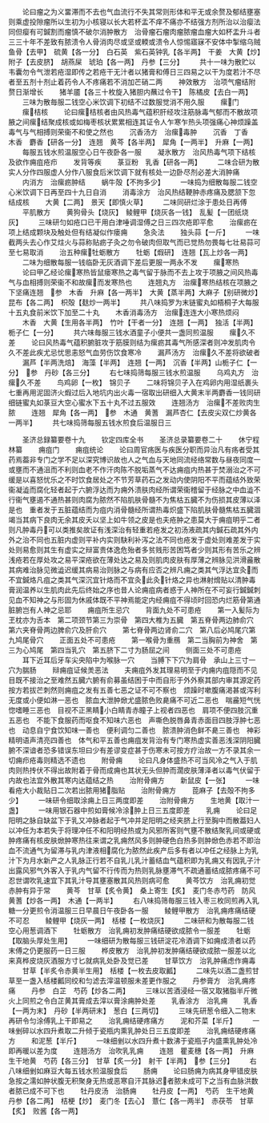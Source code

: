 <!-- { "loadSidebar": true } -->
　　论曰瘤之为义畱滞而不去也气血流行不失其常则形体和平无或余赘及郁结壅塞则乘虚投隙瘤所以生初为小核寝以长大若杯盂不痒不痛亦不结强方剂所治以治瘿法同但瘿有可鍼割而瘤慎不破尔消肿散方　治骨瘤石瘤肉瘤脓瘤血瘤大如杯盂升斗者三三十年不差致有脓溃令人骨消肉尽或坚或輭或溃令人惊惕寤寐不安体中掣缩乌贼鱼骨【去甲】　硫黄【各一分】　白石英　紫石英钟乳【各半两】　干姜　大黄【炒】　附子【去皮脐】　胡燕屎　琥珀【各一两】　丹参【三分】
　　共十一味为散贮以韦囊勿令气泄若疮湿即传之若疮干无汁者以猪膏和傅日三四易之以干为度若汁不尽者至五剂十剂止着药令人不疼痛若不消加芒硝二两
　　神效散方　治项气瘤结附赘日渐增长
　　猪羊靥【各三十枚旋入猪胆内蘸过令干】　陈橘皮【去白一两】
　　三味为散毎服二钱空心米饮调下初结不过数服觉消不用久服
　　瘰门
　　瘰桔核
　　论曰瘰桔核者由风热毒气蕴积肝经攻注筋脉毒气郁而不散故项腋之间瘰结聚成核或如梅枣核状累累相连其证令人乍寒乍热头项强痛心神烦躁盖毒气与气相搏则荣衞不和使之然也
　　沉香汤方　治瘰毒肿
　　沉香　丁香　木香　麝香【研各一分】　连翘　黄芩【各半两】　犀角【一两半】　升麻【一两】
　　每服五钱水煎温服空心日午夜卧各一服
　　凝氷散方　治风热毒气项下结核及欲作痈疽疮疖
　　发背等疾
　　菉豆粉　乳香【研各一两】
　　二味合研为散实人分作四服虚人分作八服食后米饮调下就有核处一边卧尽剂必差大消肿痛
　　内消方　治瘰疬肿结
　　蜗牛殻【不拘多少】
　　一味捣为细散每服二钱空心米饮调下日再至四十九日自消
　　消毒涂方　治风热结鞕肿赤疼痛及腮颔下忽结成核
　　大黄【二两】　景天【即慎火草】
　　二味同研烂涂于患处日再傅
　　平肌散方
　　黄狗骨头【烧灰】　鲮鲤甲【烧灰各一钱】　乱髪【一团纸烧灰】
　　三味研匀如疮口已干用白津唾调湿傅之日三四次疮即平愈
　　治瘰疬在项上结成颗块及触处但有结凝似作瘘痈
　　急灸法
　　独头蒜【一斤】
　　一味截两头去心作艾炷火与蒜称贴疬子灸之勿令破肉但取气而已觉热勿畏每七壮易蒜可至七易取消
　　治五种瘰牡蛎散方
　　牡蛎【煆研】　连翘【瓦上炒各一两】
　　二味为细散每服一钱临卧无灰酒调下差后更服一两永不发
　　瘰寒热
　　论曰甲乙经论瘰寒热皆鼠瘘寒热之毒气留于脉而不去上攻于项腋之间风热毒气与血相搏则荣衞不和故瘰而发寒热也
　　连翘丸方　治瘰寒热结核在项腋之下坚痛连翘　参　木香　升麻【各一两半】　大黄【蒸半两】大麻子【别研微炒】　昆布【各二两】　枳殻【麸炒一两半】
　　共八味捣罗为末链蜜丸如梧桐子大每服十五丸食前米饮下加至二十丸
　　木香消毒汤方　治瘰连连大小寒热烦闷
　　木香　大黄【生用各半两】　竹叶【干者一分】　连翘【一两】　独活【半两】　栀子仁【一分】
　　共六味毎服三钱水酒童子小便共一盏同煎温服
　　瘰久不差
　　论曰风热毒气蕴积腑脏攻于筋膜则结为瘰疬其毒气所感深者则冲发肌肉令久不差此疾尤忌忧思恚怒气血劳伤饮食寒冷
　　漏芦汤方　治瘰久不差将欲破者
　　漏芦【半两洗焙】　海藻【半两】　连翘【一两】　沉香【半两】山栀子仁【一分】　参　丹砂【各三分】
　　右七味捣筛每服三钱水煎温服
　　乌鸡丸方　治瘰久不差
　　鸟鸡卵【一枚】　锦贝子
　　二味将锦贝子入在鸡卵内用湿纸裹头七重再用泥固济火煆过后入地坑内出火毒一宿取出研细入大黄末半两麝香一钱同研细链蜜丸如菉豆大空心蜜水下五十丸不过五服效
　　连翘汤方　治瘰不差败肉生脓
　　连翘　犀角【各一两】　参　木通　黄蓍　漏芦杏仁【去皮尖双仁炒黄各一两半】
　　共七味捣筛每服五钱水煎食后温服日三










　　圣济总録纂要卷十九
　　钦定四库全书
　　圣济总录纂要卷二十
　　休宁程林纂
　　痈疽门
　　痈疽统论
　　论曰周官疡医与疾医分职而异治凡有疡者受其药焉葢非专门之学不足以深究博识故也人之气血与天地同流经络常数与昼夜同度一或壅而不通沮而不利则血老不作汗肉陈不脱垢蒸气不达痈疽内热甚于焚溺治之不可缓是以喜怒忧乐之不时饮食居处之不节芳草药石之发动内使阴阳不平而蕴结外致荣衞凝澁而腐化轻者起于六腑浮达而为痈外溃肤肉经所谓荣衞稽留于经脉之中血澁不行衞气壅遏不通热甚则肉腐为脓然不陷肌肤骨髓不为焦枯五臓不为伤损其皮薄以泽是也　重者发于五脏蕴结而为疽内消骨髓经所谓热毒炽盛下陷肌肤骨髓焦枯五臓涸竭当其病下良肉无余其皮夭以坚上如牛领之皮是也夫疮肿之患莫大于痈疽明乎二者则凡肿毒丹可以类推矣故证有浅深治有轻重若疮发之初汤液疏其内鍼石疏其外内外之治不同也五脏内虚则平补内实则駃利补泻之法不同也疮发于虚处则难差发于实处则易愈则其生有虚实之辩富贵体逸危殆者多贫贱形苦困笃者少则其形有苦乐之辨浅疮若在厚处攻之易平深疮欲在薄处达之易及则肌肉皮肤有厚薄之辨脉见洪滑麄散其病难治脉见微澁迟缓其病易治则脉之与病有应否之辨凡痈之类其气浮达宜灸而不宜鍼烙凡疽之类其气深沉宜针烙而不宜灸此灸针烙之异也淋射熁贴以清肿毒膏润温养以生肌肉此先后终始之序也昔人论痈疽病者惑于人神所在不可妄行鍼鍼刺见血不知神之与形固为休戚体既不平神焉能定内经痈疽不得顷时回恐内烂筋骨第通脏腑岂有人神之忌耶
　　痈疽所生忌穴
　　背面九处不可患疮
　　第一入髪际为玊枕亦为舌本　第二项颈节第三为崇骨　第四大椎为五臓　第五脊骨两边肺俞穴　第六夹脊骨两边脾俞穴及肝俞穴
　　第七脊骨两边肾俞二穴　第八后必鸠尾穴第九鸠尾骨穴
　　正面五处不可患疮
　　第一喉骨为重鴈　第二当胸前为神舍　第三为心鸠尾　第四当乳穴　第五脐下二寸为肠屈之间
　　侧面三处不可患疮
　　耳下近耳后牙车尖央陷中为喉脉一穴
　　当膊下下穴为肩骨　承山上三寸一穴为腨肠
　　辩痈疽证候羙恶法
　　夫痈疽外发其理易明至于内痈内疽隠而不见目既不接治之至难然五臓六腑有俞募虽结困于中而自形于外外察其部内审其源定药按方若拔芒刺然则痈疽之发有五善七恶之证不可不察也　烦躁时嗽腹痛渇甚或泻利无度或小便如淋一恶也　脓血大泄肿焮尤盛脓色败臰痛不可近二恶也　喘麄短气恍惚嗜睡三恶也　目视不正黑睛小白睛青赤瞳子上视者四恶也　肩项不便四肢沉重五恶也　不能下食服药而呕食不知味六恶也　声嘶色脱唇鼻青赤面目四肢浮肿七恶也　动息自宁食饮知味一善也　便利调匀二善也　脓溃肿消色鲜不臰三善也　神彩精明语声清亮四善也　体气和平五善也痈疽发背治有专门寒热虚实善恶浅深阴阳臓腑不深谙者恐多错误东坦曰少有差谬变症甚于伤寒未可按方疗治故一方不录其余一切痈疖疮毒则精选不遗也
　　附骨痈
　　论曰凡身体盛热不可当风冷之气入于肌肉则热抟伏不得出故附着于骨而成痈也其状无头但肿而濶皮肤薄泽者以毒气伏留于内故也法宜外散其寒内达蕴结之热
　　治附骨痈方
　　新鼠皮【一张】
　　一味看疮大小裁贴日二次若出脓用猪脂贴
　　治附骨痈方
　　萞麻子【去殻不拘多少】
　　一味研令细取涂痈上日三两度即差
　　治附骨痈方
　　生地黄【取汁一盏】
　　一味用银石器中煎如膏候冷涂肿上日三五度即差
　　乳痈
　　论曰足阳明之脉自缺盆下于乳又冲脉者起于气冲并足阳明之经夹脐上行至胸中而散葢妇人以冲任为本若失于将理冲任不和阳明经热或为风邪所客则气壅不散结聚乳间或硬或肿疼痛有核皮肤焮肿寒热往来谓之乳痈然风多则肿硬色白热多则肿焮色赤若不即治血不流通气为留滞与乳内津液相腐化为脓然此疾产后多有者以冲任之经脉上为乳汁下为月水新产之人乳脉正行若不自乳儿乳汁蓄结血气蕴积即为乳痈又有因乳子汁出露风邪气外客入于乳内气留不行传而为热则乳脉壅滞气不疏通蓄结成脓疼痛不可忍世谓吹乳速宜下其乳汁导其壅塞散其风热则病可愈
　　黄芩饮方　治乳痈初觉赤肿有异于常
　　黄芩　甘草【炙令黄】　桑上寄生【炙】　麦门冬赤芍药　防风　黄蓍【炒各一两】　木通【一两半】
　　右八味捣筛毎服三钱入枣三枚同煎再入乳糖一分更煎令消温服三日早晨日午夜卧各一服
　　鲮鲤甲散方　治乳痈疼痛结硬不可忍
　　鲮鲤甲【烧灰一两】　栝楼【一枚烧灰】
　　二味研和为散每服二钱空心用葱调酒下
　　牡蛎散方　治乳痈初发肿痛结硬欲成脓令一服差
　　牡蛎【取脑头厚处生用】
　　一味细研为散每服三钱研淀花冷酒调下如痈成溃者以药末傅之仍更服药一日三服
　　桦皮散方　治乳肿初发肿痛结硬欲成脓一服差以北来真桦皮烧灰酒服方寸匕就病乳处卧及觉已差
　　甘草饮方　治乳肿痛虑作痈毒
　　甘草【半炙令赤黄半生用】　栝楼【一枚去皮取瓤】
　　二味先以酒二盏煎甘草至一盏入栝楼瓤同绞和匀滤去滓温顿服未差更作服之
　　丹参膏方　治乳痈疼痛
　　丹参　白芷　芍药【炒各二两】
　　三味以苦酒浸经一宿又取猪脂半斤微火上同煎之令白芷黄其膏成去滓以膏涂痈肿处差
　　乳香涂方　治乳痈
　　乳香【一两为末】　丹砂【半两研末】　葱白【三两切】
　　三味先研葱令细入二物末再研令匀涂傅乳上干即易之
　　治乳痈结硬疼痛方
　　泥和芥菜【半斤】
　　一味剉碎以水四升煮取二升倾于瓷瓶内熏乳肿处日三五度即差
　　治乳痈结硬疼痛方
　　和泥葱【半斤】
　　一味细剉以水四升煮十数沸于瓷瓶子内盛熏乳肿处冷即再暖以差为度
　　连翘汤方　治吹乳乳痈
　　连翘　瞿麦穗【各一两】　升麻　生干地黄　芍药【各三分】　甘草【炙一分】　射干【半两】　参【三分】
　　右八味细剉如麻豆大每五钱水煎温服食后
　　肠痈
　　论曰肠痈为病其身甲错皮肤急按之濡如肿状腹无积聚身无热或恶寒自汗其脉迟者脓未成可下之当有血脉洪数者脓已成不可下也
　　牡丹皮汤　治肠痈
　　牡丹皮【一两】　芍药　生干地黄　丹参【各二两】　桔梗【炒】　麦门冬【去心】　薏仁【各一两半】　赤茯苓　甘草【炙】　败酱【各一两】
